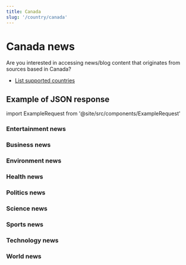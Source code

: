 ```yaml
---
title: Canada
slug: '/country/canada'
---
```


# Canada news

Are you interested in accessing news/blog content that originates from sources based in Canada?

- [List supported countries](/articles/countries)

## Example of JSON response

import ExampleRequest from '@site/src/components/ExampleRequest'

### Entertainment news
<ExampleRequest url="https://apitube.io/v1/news/articles?limit=2&category=news/Arts_and_Entertainment&country=ca"></ExampleRequest>

### Business news
<ExampleRequest url="https://apitube.io/v1/news/articles?limit=2&category=news/Business&country=ca"></ExampleRequest>

### Environment news
<ExampleRequest url="https://apitube.io/v1/news/articles?limit=2&category=news/Environment&country=ca"></ExampleRequest>

### Health news
<ExampleRequest url="https://apitube.io/v1/news/articles?limit=2&category=news/Health&country=ca"></ExampleRequest>

### Politics news
<ExampleRequest url="https://apitube.io/v1/news/articles?limit=2&category=news/Politics&country=ca"></ExampleRequest>

### Science news
<ExampleRequest url="https://apitube.io/v1/news/articles?limit=2&category=news/Science&country=ca"></ExampleRequest>

### Sports news
<ExampleRequest url="https://apitube.io/v1/news/articles?limit=2&category=news/Sports&country=ca"></ExampleRequest>

### Technology news
<ExampleRequest url="https://apitube.io/v1/news/articles?limit=2&category=news/Technology&country=ca"></ExampleRequest>

### World news
<ExampleRequest url="https://apitube.io/v1/news/articles?limit=2&category=news/World&country=ca"></ExampleRequest>
